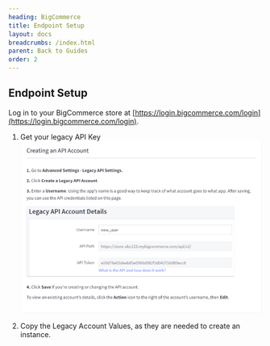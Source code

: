 ```yaml
---
heading: BigCommerce
title: Endpoint Setup
layout: docs
breadcrumbs: /index.html
parent: Back to Guides
order: 2
---
```

## Endpoint Setup

Log in to your BigCommerce store at [https://login.bigcommerce.com/login](https://login.bigcommerce.com/login).

1. Get your legacy API Key
![BigCommerce Connected App step 1](img/bigcommerce-legacy-api.png)

2. Copy the Legacy Account Values, as they are needed to create an instance.

